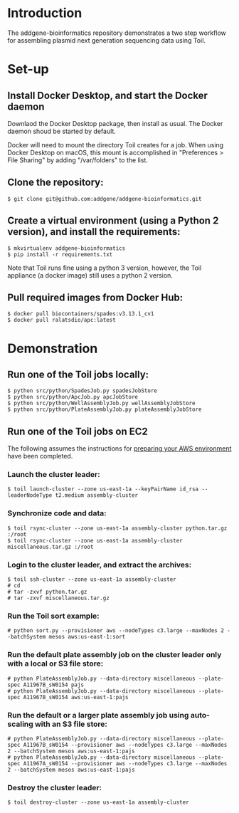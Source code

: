 # Introduction

The addgene-bioinformatics repository demonstrates a two step workflow
for assembling plasmid next generation sequencing data using Toil.

# Set-up

## Install Docker Desktop, and start the Docker daemon

Downlaod the Docker Desktop package, then install as usual. The Docker
daemon shoud be started by default.

Docker will need to mount the directory Toil creates for a job. When
using Docker Desktop on macOS, this mount is accomplished in
"Preferences > File Sharing" by adding "/var/folders" to the list.

## Clone the repository:

```
$ git clone git@github.com:addgene/addgene-bioinformatics.git
```

## Create a virtual environment (using a Python 2 version), and install the requirements:

```
$ mkvirtualenv addgene-bioinformatics
$ pip install -r requirements.txt
```

Note that Toil runs fine using a python 3 version, however, the Toil
appliance (a docker image) still uses a python 2 version.

## Pull required images from Docker Hub:

```
$ docker pull biocontainers/spades:v3.13.1_cv1
$ docker pull ralatsdio/apc:latest
```

# Demonstration

## Run one of the Toil jobs locally:

```
$ python src/python/SpadesJob.py spadesJobStore
$ python src/python/ApcJob.py apcJobStore
$ python src/python/WellAssemblyJob.py wellAssemblyJobStore
$ python src/python/PlateAssemblyJob.py plateAssemblyJobStore
```

## Run one of the Toil jobs on EC2

The following assumes the instructions for [preparing your AWS environment](https://toil.readthedocs.io/en/latest/running/cloud/amazon.html#preparing-your-aws-environment)
have been completed.

### Launch the cluster leader:

```
$ toil launch-cluster --zone us-east-1a --keyPairName id_rsa --leaderNodeType t2.medium assembly-cluster
```

### Synchronize code and data:

```
$ toil rsync-cluster --zone us-east-1a assembly-cluster python.tar.gz :/root
$ toil rsync-cluster --zone us-east-1a assembly-cluster miscellaneous.tar.gz :/root
```

### Login to the cluster leader, and extract the archives:

```
$ toil ssh-cluster --zone us-east-1a assembly-cluster
# cd
# tar -zxvf python.tar.gz
# tar -zxvf miscellaneous.tar.gz
```

### Run the Toil sort example:

```
# python sort.py --provisioner aws --nodeTypes c3.large --maxNodes 2 --batchSystem mesos aws:us-east-1:sort
```

### Run the default plate assembly job on the cluster leader only with a local or S3 file store:

```
# python PlateAssemblyJob.py --data-directory miscellaneous --plate-spec A11967B_sW0154 pajs
# python PlateAssemblyJob.py --data-directory miscellaneous --plate-spec A11967B_sW0154 aws:us-east-1:pajs
```

### Run the default or a larger plate assembly job using auto-scaling with an S3 file store:

```
# python PlateAssemblyJob.py --data-directory miscellaneous --plate-spec A11967B_sW0154 --provisioner aws --nodeTypes c3.large --maxNodes 2 --batchSystem mesos aws:us-east-1:pajs
# python PlateAssemblyJob.py --data-directory miscellaneous --plate-spec A11967A_sW0154 --provisioner aws --nodeTypes c3.large --maxNodes 2 --batchSystem mesos aws:us-east-1:pajs
```

### Destroy the cluster leader:

```
$ toil destroy-cluster --zone us-east-1a assembly-cluster
```

